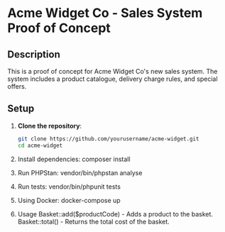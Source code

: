 # Acme Widget Co - Sales System Proof of Concept

## Description

This is a proof of concept for Acme Widget Co's new sales system. The system includes a product catalogue, delivery charge rules, and special offers.

## Setup

1. **Clone the repository**:
   ```bash
   git clone https://github.com/yourusername/acme-widget.git
   cd acme-widget

2. Install dependencies:
    composer install

3. Run PHPStan:
    vendor/bin/phpstan analyse

4. Run tests:
    vendor/bin/phpunit tests

5. Using Docker:
    docker-compose up

6. Usage
    Basket::add($productCode) - Adds a product to the basket.
    Basket::total() - Returns the total cost of the basket.

